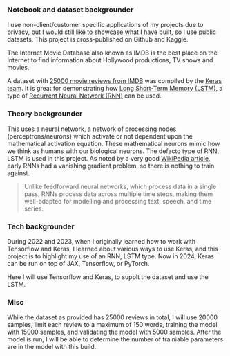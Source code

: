 ### Notebook and dataset backgrounder
I use non-client/customer specific applications of my projects due to privacy, but I would still like to showcase what I have built, so I use public datasets. This project is cross-published on Github and Kaggle.

The Internet Movie Database also known as IMDB is the best place on the Internet to find information about Hollywood productions, TV shows and movies.

A dataset with [25000 movie reviews from IMDB](https://keras.io/api/datasets/imdb/) was compiled by the [Keras team](https://keras.io/). It is great for demonstrating how [Long Short-Term Memory (LSTM)](https://en.wikipedia.org/wiki/Long_short-term_memory), a type of [Recurrent Neural Network (RNN)](https://en.wikipedia.org/wiki/Recurrent_neural_network) can be used.

### Theory backgrounder
This uses a neural network, a network of processing nodes (perceptrons/neurons) which activate or not dependent upon the mathematical activation equation. These mathematical neurons mimic how we think as humans with our biological neurons. The defacto type of RNN, LSTM is used in this project. As noted by a very good [WikiPedia article](https://en.wikipedia.org/wiki/Recurrent_neural_network), early RNNs had a vanishing gradient problem, so there is nothing to train against.

> Unlike feedforward neural networks, which process data in a single pass, RNNs process data across multiple time steps, making them well-adapted for modelling and processing text, speech, and time series.

### Tech backgrounder
During 2022 and 2023, when I originally learned how to work with Tensorflow and Keras, I learned about various ways to use Keras, and this project is to highlight my use of an RNN, LSTM type. Now in 2024, Keras can be run on top of JAX, Tensorflow, or PyTorch.

Here I will use Tensorflow and Keras, to supplt the dataset and use the LSTM.

### Misc
While the dataset as provided has 25000 reviews in total, I will use 20000 samples, limit each review to a maximum of 150 words, training the model with 15000 samples, and validating the model with 5000 samples. After the model is run, I will be able to determine the number of trainiable parameters are in the model with this build.
